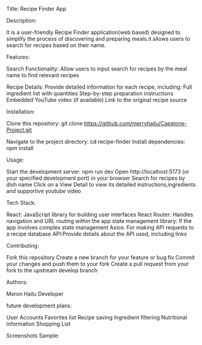 Title: Recipe Finder App

Description:

It is a user-friendly Recipe Finder application(web based) designed to simplify the process of discovering and preparing meals.it allows users to search for recipes based on their name.

Features:

Search Functionality: Allow users to input search for recipes by the meal name to find relevant recipes

Recipe Details: Provide detailed information for each recipe, including:
Full ingredient list with quantities
Step-by-step preparation instructions
Embedded YouTube video (if available)
Link to the original recipe source

Installation:

Clone this repository: git clone https://github.com/merryhailu/Capstone-Project.git

Navigate to the project directory: cd recipe-finder
Install dependencies: npm install

Usage:

Start the development server: npm run dev
Open http://localhost:5173 (or your specified development port) in your browser
Search for recipes by dish name
Click on a View Detail to view its detailed instructions,ingredients and supportive youtube video

Tech Stack:

React: JavaScript library for building user interfaces
React Router: Handles navigation and URL routing within the app
state management library: If the app involves complex state management
Axios: For making API requests to a recipe database
API:Provide details about the API used, including links

Contributing:

Fork this repository
Create a new branch for your feature or bug fix
Commit your changes and push them to your fork
Create a pull request from your fork to the upstream develop branch

Authors:

Meron Hailu
Developer

future development plans:

User Accounts
Favorites list
Recipe saving
Ingredient filtering
Nutritional information
Shopping List

Screenshots Sample:
